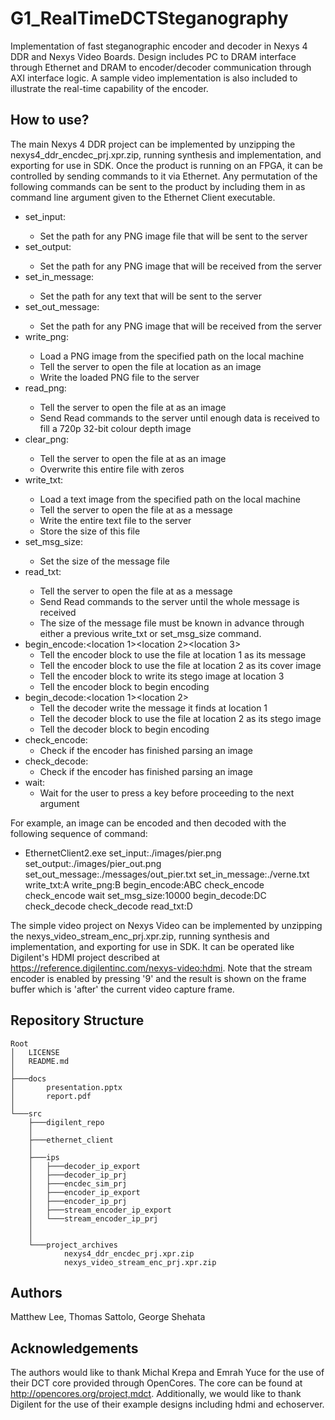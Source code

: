 # G1_RealTimeDCTSteganography

Implementation of fast steganographic encoder and decoder in Nexys 4 DDR and Nexys Video Boards. Design includes PC to DRAM interface through Ethernet and DRAM to encoder/decoder communication through AXI interface logic. A sample video implementation is also included to illustrate the real-time capability of the encoder.

How to use?
-----------
The main Nexys 4 DDR project can be implemented by unzipping the nexys4_ddr_encdec_prj.xpr.zip, running synthesis and implementation, and exporting for use in SDK. Once the product is running on an FPGA, it can be controlled by sending commands to it via Ethernet. Any permutation of the following commands can be sent to the product by including them in as command line argument given to the Ethernet Client executable.  

- set_input:<path>
  - Set the path for any PNG image file that will be sent to the server
- set_output:<path>
  - Set the path for any PNG image that will be received from the server
- set_in_message:<path>
  - Set the path for any text that will be sent to the server
- set_out_message:<path>
  - Set the path for any PNG image that will be received from the server
- write_png:<location>
  - Load a PNG image from the specified path on the local machine
  - Tell the server to open the file at location <location> as an image
  - Write the loaded PNG file to the server
- read_png:<location>
  - Tell the server to open the file at <location> as an image
  - Send Read commands to the server until enough data is received to fill a 720p 32-bit colour depth image
- clear_png:<location>
  - Tell the server to open the file at <location> as an image
  - Overwrite this entire file with zeros
- write_txt:<location>
  - Load a text image from the specified path on the local machine
  - Tell the server to open the file at <location> as a message
  - Write the entire text file to the server
  - Store the size of this file
- set_msg_size:<number>
  - Set the size of the message file
- read_txt:<location>
  - Tell the server to open the file at <location> as a message
  - Send Read commands to the server until the whole message is received
  - The size of the message file must be known in advance through  either a previous write_txt or  set_msg_size command.
- begin_encode:<location 1><location 2><location 3>
  - Tell the encoder block to use the file at location 1 as its message
  - Tell the encoder block to use the file at location 2 as its cover image
  - Tell the encoder block to write its stego image at location 3
  - Tell the encoder block to begin encoding
- begin_decode:<location 1><location 2>
  - Tell the decoder write the message it finds at location 1
  - Tell the decoder block to use the file at location 2 as its stego image
  - Tell the decoder block to begin encoding
- check_encode:
  - Check if the encoder has finished parsing an image
- check_decode:
  - Check if the encoder has finished parsing an image
- wait:
  - Wait for the user to press a key before proceeding to the next argument
  
For example, an image can be encoded and then decoded with the following sequence of command:
- EthernetClient2.exe set_input:./images/pier.png set_output:./images/pier_out.png set_out_message:./messages/out_pier.txt set_in_message:./verne.txt  write_txt:A write_png:B begin_encode:ABC check_encode check_encode wait set_msg_size:10000 begin_decode:DC check_decode check_decode read_txt:D

The simple video project on Nexys Video can be implemented by unzipping the nexys_video_stream_enc_prj.xpr.zip, running synthesis and implementation, and exporting for use in SDK. It can be operated like Digilent's HDMI project described at https://reference.digilentinc.com/nexys-video:hdmi. Note that the stream encoder is enabled by pressing '9' and the result is shown on the frame buffer which is 'after' the current video capture frame.

Repository Structure
--------------------
```
Root
│   LICENSE
│   README.md
│   
├───docs
│       presentation.pptx
│       report.pdf
│       
└───src
    ├───digilent_repo
    │
    ├───ethernet_client
    │
    ├───ips
    │   ├───decoder_ip_export
    │   ├───decoder_ip_prj
    │   ├───encdec_sim_prj
    │   ├───encoder_ip_export
    │   ├───encoder_ip_prj
    │   ├───stream_encoder_ip_export
    │   └───stream_encoder_ip_prj
    │
    │       
    └───project_archives
            nexys4_ddr_encdec_prj.xpr.zip
            nexys_video_stream_enc_prj.xpr.zip

```            

Authors
-------
Matthew Lee, Thomas Sattolo, George Shehata 


Acknowledgements
----------------
The authors would like to thank Michal Krepa and Emrah Yuce for the use of their DCT core provided through OpenCores. The core can be found at http://opencores.org/project,mdct. Additionally, we would like to thank Digilent for the use of their example designs including hdmi and echoserver.